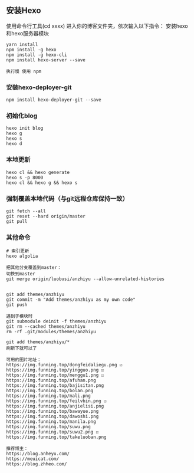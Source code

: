 ## 安装Hexo
使用命令行工具(cd xxxx) 进入你的博客文件夹，依次输入以下指令：
安装hexo和hexo服务器模块
```shell
yarn install
npm install -g hexo
npm install -g hexo-cli
npm install hexo-server --save

执行慢 使用 npm
```
### 安装hexo-deployer-git
```shell
npm install hexo-deployer-git --save
```
### 初始化blog
```shell
hexo init blog
hexo g
hexo s
hexo d
```
### 本地更新
```shell
hexo cl && hexo generate
hexo s -p 8000
hexo cl && hexo g && hexo s
```

### 强制覆盖本地代码（与git远程仓库保持一致）
```shell
git fetch --all
git reset --hard origin/master
git pull
```

### 其他命令
```shell
# 索引更新
hexo algolia
```

```shell
把其他分支覆盖到master：
切换到master
git merge origin/luobusi/anzhiyu --allow-unrelated-histories


git add themes/anzhiyu
git commit -m "Add themes/anzhiyu as my own code"
git push

遇到子模块时
git submodule deinit -f themes/anzhiyu
git rm --cached themes/anzhiyu
rm -rf .git/modules/themes/anzhiyu

git add themes/anzhiyu/*
刷新下就可以了
```

```shell
可用的图片地址：
https://img.funning.top/dongfeidaliegu.png ☑️
https://img.funning.top/yingguo.png ☑️
https://img.funning.top/menggu1.png ☑️
https://img.funning.top/afuhan.png
https://img.funning.top/bajisitan.png
https://img.funning.top/bolan.png
https://img.funning.top/mali.png
https://img.funning.top/feilvbin.png ☑️
https://img.funning.top/anjielisi.png
https://img.funning.top/bawayue.png
https://img.funning.top/dawoshi.png
https://img.funning.top/manila.png
https://img.funning.top/suwu.png
https://img.funning.top/suwu2.png ☑️
https://img.funning.top/takeluoban.png
```

```shell
推荐博主：
https://blog.anheyu.com/
https://meuicat.com/
https://blog.zhheo.com/
```
